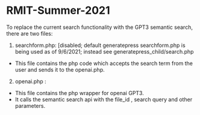 # RMIT-Summer-2021

To replace the current search functionality with the GPT3 semantic search, 
there are two files:

1) searchform.php: [disabled; default generatepress searchform.php is being used as of 9/6/2021; instead see generatepress_child/search.php
* This file contains the php code which accepts the search term from the user and sends it to the openai.php.

2) openai.php :
* This file contains the php wrapper for openai GPT3.
* It calls the semantic search api with the file_id , search query and other parameters. 
